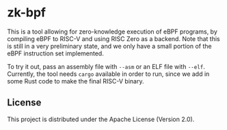 # zk-bpf

This is a tool allowing for zero-knowledge execution of eBPF programs, by compiling eBPF to RISC-V and using RISC Zero as a backend. Note that this is still in a very preliminary state, and we only have a small portion of the eBPF instruction set implemented.

To try it out, pass an assembly file with `--asm` or an ELF file with `--elf`. Currently, the tool needs `cargo` available in order to run, since we add in some Rust code to make the final RISC-V binary.

## License

This project is distributed under the Apache License (Version 2.0).
